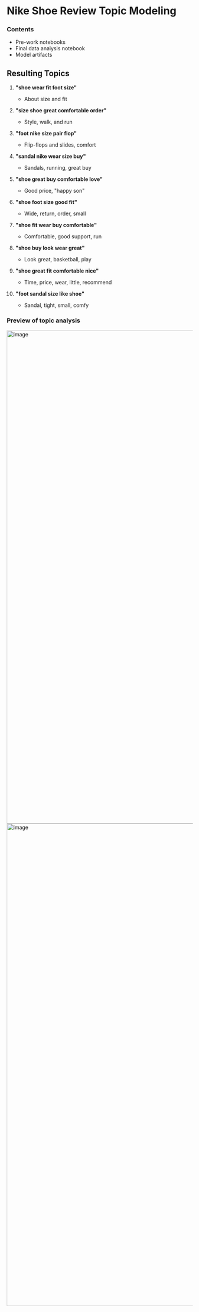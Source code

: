 # Nike Shoe Review Topic Modeling

### Contents
- Pre-work notebooks
- Final data analysis notebook
- Model artifacts
  
## Resulting Topics

1. **"shoe wear fit foot size"**
   - About size and fit

2. **"size shoe great comfortable order"**
   - Style, walk, and run

3. **"foot nike size pair flop"**
   - Flip-flops and slides, comfort

4. **"sandal nike wear size buy"**
   - Sandals, running, great buy

5. **"shoe great buy comfortable love"**
   - Good price, "happy son"

6. **"shoe foot size good fit"**
   - Wide, return, order, small

7. **"shoe fit wear buy comfortable"**
   - Comfortable, good support, run

8. **"shoe buy look wear great"**
   - Look great, basketball, play

9. **"shoe great fit comfortable nice"**
   - Time, price, wear, little, recommend

10. **"foot sandal size like shoe"**
    - Sandal, tight, small, comfy
   
### Preview of topic analysis

<img width="1334" alt="image" src="https://github.com/codiak/ds-topic-modeling-nike-shoe-reviews/assets/592344/fded66ce-94d7-4b77-b99f-f9f212195d9a">

<img width="1306" alt="image" src="https://github.com/codiak/ds-topic-modeling-nike-shoe-reviews/assets/592344/29542475-26d0-4950-9c2c-4c3608a7f20f">
